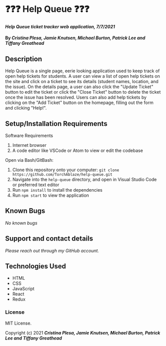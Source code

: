 # ❓❓❓ Help Queue ❓❓❓

#### _Help Queue ticket tracker web application, 7/7/2021_

#### By _**Cristina Plesa, Jamie Knutsen, Michael Burton, Patrick Lee and Tiffany Greathead**_

## Description

Help Queue is a single page, eerie looking application used to keep track of open help tickets for students. A user can view a list of open help tickets on the site and click on a ticket to see its details (student names, location, and the issue). On the details page, a user can also click the "Update Ticket" button to edit the ticket or click the "Close Ticket" button to delete the ticket once the issue has been resolved. Users can also add help tickets by clicking on the "Add Ticket" button on the homepage, filling out the form and clicking "Help!".

## Setup/Installation Requirements

Software Requirements

1. Internet browser
2. A code editor like VSCode or Atom to view or edit the codebase

Open via Bash/GitBash:

1. Clone this repository onto your computer:
   `git clone https://github.com/TorchAblaze/help-queue.git`
2. Navigate into the `help-queue` directory, and open in Visual Studio Code or preferred text editor
3. Run `npm install` to install the dependencies
4. Run `npm start` to view the application

## Known Bugs

_No known bugs_

## Support and contact details

_Please reach out through my GitHub account._

## Technologies Used

- HTML
- CSS
- JavaScript
- React
- Redux

### License

MIT License.

Copyright (c) 2021 **_Cristina Plesa, Jamie Knutsen, Michael Burton, Patrick Lee and Tiffany Greathead_**
